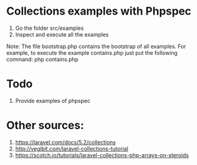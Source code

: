 # Collections examples with Phpspec

1. Go the folder src/examples
2. Inspect and execute all the examples

Note: The file bootstrap.php contains the bootstrap of all examples. For example, to execute the example contains.php just put the following command: php contains.php

# Todo

1. Provide examples of phpspec

# Other sources:

1. https://laravel.com/docs/5.2/collections
2. http://vegibit.com/laravel-collections-tutorial
2. https://scotch.io/tutorials/laravel-collections-php-arrays-on-steroids
